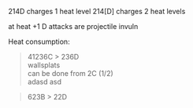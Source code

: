 214D charges 1 heat level
214[D] charges 2 heat levels

at heat +1 D attacks are projectile invuln

Heat consumption:

> 41236C > 236D    
> wallsplats  
> can be done from 2C (1/2)  
> adasd asd

> 623B > 22D 